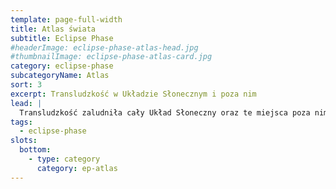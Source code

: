 ```yaml
---
template: page-full-width
title: Atlas świata 
subtitle: Eclipse Phase
#headerImage: eclipse-phase-atlas-head.jpg
#thumbnailImage: eclipse-phase-atlas-card.jpg
category: eclipse-phase
subcategoryName: Atlas
sort: 3
excerpt: Transludzkość w Układzie Słonecznym i poza nim
lead: |
  Transludzkość zaludniła cały Układ Słoneczny oraz te miejsca poza nim, które są dostępne przez Bramy Pandoriańskie
tags: 
  - eclipse-phase
slots:
  bottom:
    - type: category
      category: ep-atlas
---
```

